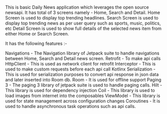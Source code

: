 This is basic Daily News application which leverages the open source newsapi. It has total of 3 screens namely - Home, Search and Detail.
Home Screen is used to display top trending headlines.
Search Screen is used to display top trending news as per user query such as sports, music, politics, etc
Detail Screen is used to show full details of the selected news item from either Home or Search Screen.

It has the following features :-

Navigations - The Navigation library of Jetpack suite to handle navigations between Home, Search and Detail news screen.
Retrofit - To make api calls
HttpClient - This is used as network client for retrofit
Interceptor - This is used to make custom requests before each api call
Kotlinx Serialization - This is used for serialization purposes to convert api response in json data and later inserted into Room db.
Room - It is used for offline support
Paging 3 - The paging 3 library of jetpack suite is used to handle paging calls.
Hilt - This library is used for dependency injection
Coil - This library is used to load images from internet into the composables
ViewModel - This library is used for state management across configuration changes
Coroutines - It is used to handle asynchronous task operations such as api calls.
